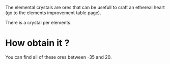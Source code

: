 The elemental crystals are ores that can be usefull to craft an ethereal heart (go to the elements improvement table page).

There is a crystal per elements.

# How obtain it ?
You can find all of these ores between -35 and 20.

